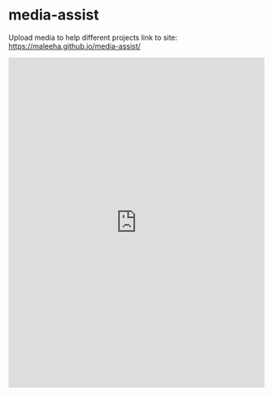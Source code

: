 # media-assist
Upload media to help different projects
link to site: https://maleeha.github.io/media-assist/

<iframe src='https://cdn.knightlab.com/libs/timeline3/latest/embed/index.html?source=1gkcrHndq4hdGpTCSUXNkeohGikKqvZi-CGcPu4LpU2s&font=Default&lang=en&initial_zoom=2&height=650' width='100%' height='650' webkitallowfullscreen mozallowfullscreen allowfullscreen frameborder='0'></iframe>
